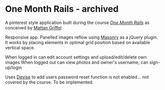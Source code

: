 # One Month Rails - archived

A pinterest style application built during the course [*One Month Rails*](http://onemonthrails.com) as conceived by [Mattan Griffel](http://mattangriffel.com)

Responsive app. Panelled images reflow using [Masonry](http://masonry.desandro.com/) as a jQuery plugin. It works by placing elements in optimal grid position based on available vertical space.

When logged in can edit account settings and upload/edit/delete own images 
When logged out can view photos and owner's username, can sign-up/login

Uses [Devise](https://github.com/plataformatec/devise) to add users
password reset function is not enabled... not covered by the course.
To be implemented.
